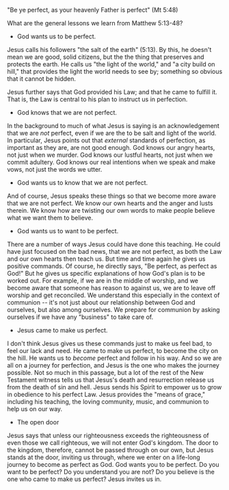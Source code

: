 "Be ye perfect, as your heavenly Father is perfect" (Mt 5:48)

What are the general lessons we learn from Matthew 5:13-48?

- God wants us to be perfect. 

Jesus calls his followers "the salt of the earth" (5:13). By this, he doesn't mean we are good, solid citizens, but the the thing that preserves and protects the earth. He calls us "the light of the world," and "a city build on hill," that provides the light the world needs to see by; something so obvious that it cannot be hidden.

Jesus further says that God provided his Law; and that he came to fulfill it. That is, the Law is central to his plan to instruct us in perfection.

- God knows that we are not perfect.

In the background to much of what Jesus is saying is an acknowledgement that we are _not_ perfect, even if we are the to be salt and light of the world. In particular, Jesus points out that _external_ standards of perfection, as important as they are, are not good enough. God knows our angry hearts, not just when we murder. God knows our lustful hearts, not just when we commit adultery. God knows our real intentions when we speak and make vows, not just the words we utter. 

- God wants us to know that we are not perfect.

And of course, Jesus speaks these things so that we become more aware that we are not perfect. We know our own hearts and the anger and lusts therein. We know how are twisting our own words to make people believe what we want them to believe.  

- God wants us to want to be perfect. 

There are a number of ways Jesus could have done this teaching. He could have just focused on the bad news, that we are not perfect, as both the Law and our own hearts then teach us. But time and time again he gives us positive commands. Of course, he directly says, "Be perfect, as perfect as God!"  But he gives us specific explanations of how God's plan is to be worked out. For example, if we are in the middle of worship, and we become aware that someone has reason to against us, we are to leave off worship and get reconciled. We understand this especially in the context of communion -- it's not just about our relationship between God and ourselves, but also among ourselves. We prepare for communion by asking ourselves if we have any "business" to take care of.

- Jesus came to make us perfect. 

I don't think Jesus gives us these commands just to make us feel bad, to feel our lack and need. He came to make us perfect, to become the city on the hill. He wants us to _become_ perfect and follow in his way. And so we are all on a journey for perfection, and Jesus is the one who makes the journey possible. Not so much in this passage, but a lot of the rest of the New Testament witness tells us that Jesus's death and resurrection release us from the death of sin and hell. Jesus sends his Spirit to empower us to grow in obedience to his perfect Law. Jesus provides the "means of grace," including his teaching, the loving community, music, and communion to help us on our way.

- The open door

Jesus says that unless our righteousness exceeds the righteousness of even those we call righteous, we will not enter God's kingdom. The door to the kingdom, therefore, cannot be passed through on our own, but Jesus stands at the door, inviting us through, where we enter on a life-long journey to become as perfect as God. God wants you to be perfect. Do you want to be perfect? Do you understand you are not? Do you believe is the one who came to make us perfect? Jesus invites us in.
